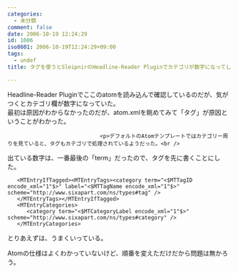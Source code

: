 ```yaml
---
categories:
  - 未分類
comment: false
date: 2006-10-19 12:24:29
id: 1006
iso8601: 2006-10-19T12:24:29+09:00
tags:
  - undef
title: タグを使うとSleipnirのHeadline-Reader Pluginでカテゴリが数字になってしまった

---
```


<div class="entry-body">
                                 <p>Headline-Reader Pluginでここのatomを読み込んで確認しているのだが、気がつくとカテゴリ欄が数字になっていた。<br />
最初は原因がわからなかったのだが、atom.xmlを眺めてみて「タグ」が原因ということがわかった。</p>
                              
                                 <p>デフォルトのAtomテンプレートではカテゴリー周りを見ていると、タグもカテゴリで処理されているようだった。<br />
出ている数字は、一番最後の「term」だったので、タグを先に書くことにした。</p>

<pre><code>   &lt;MTEntryIfTagged&gt;&lt;MTEntryTags&gt;&lt;category term="&lt;$MTTagID encode_xml="1"$&gt;" label="&lt;$MTTagName encode_xml="1"$&gt;" scheme="http://www.sixapart.com/ns/types#tag" /&gt;
   &lt;/MTEntryTags&gt;&lt;/MTEntryIfTagged&gt;
   &lt;MTEntryCategories&gt;
      &lt;category term="&lt;$MTCategoryLabel encode_xml="1"$&gt;" scheme="http://www.sixapart.com/ns/types#category" /&gt;
   &lt;/MTEntryCategories&gt;</code></pre>

<p>とりあえずは、うまくいっている。</p>

<p>Atomの仕様はよくわかっていないけど、順番を変えただけだから問題は無かろう。</p>
                              </div>    	